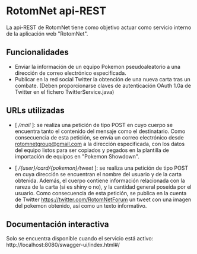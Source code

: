 # RotomNet api-REST
La api-REST de RotomNet tiene como objetivo actuar como servicio interno de la aplicación web "RotomNet".

## Funcionalidades
* Enviar la información de un equipo Pokemon pseudoaleatorio a una dirección de correo electrónico especificada.
* Publicar en la red social Twitter la obtención de una nueva carta tras un combate. (Deben proporcionarse claves de autenticación OAuth 1.0a de Twitter en el fichero TwitterService.java)

## URLs utilizadas
* [ _/mail_ ]: se realiza una petición de tipo POST en cuyo cuerpo se encuentra tanto el contenido del mensaje como el destinatario. Como consecuencia de esta petición, se envía un correo electrónico desde rotomnetgroup@gmail.com a la dirección especificada, con los datos del equipo listos para ser copiados y pegados en la plantilla de importación de equipos en "Pokemon Showdown".

* [ _/{user}/card/{pokemon}/tweet_ ]: se realiza una petición de tipo POST en cuya dirección se encuentran el nombre del usuario y de la carta obtenida. Además, el cuerpo contiene información relacionada con la rareza de la carta (si es shiny o no), y la cantidad general poseída por el usuario. Como consecuencia de esta petición, se publica en la cuenta de Twitter https://twitter.com/RotomNetForum un tweet con una imagen del pokemon obtenido, así como un texto informativo.

## Documentación interactiva
Solo se encuentra disponible cuando el servicio está activo:
http://localhost:8080/swagger-ui/index.html#/
